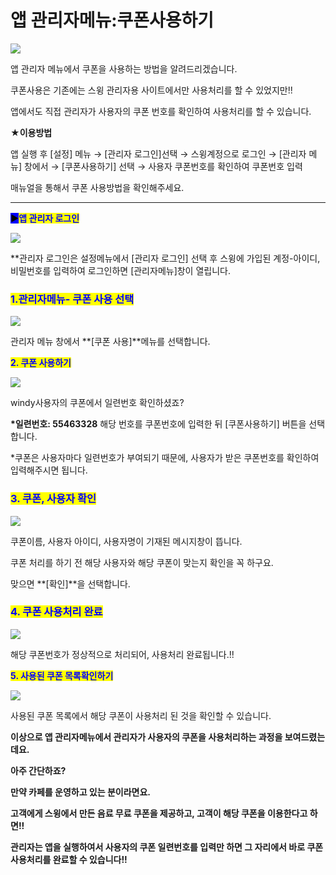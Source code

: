 # 앱 관리자메뉴:쿠폰사용하기

![](https://wp.swing2app.co.kr/wp-content/uploads/2018/10/%EC%95%B1%EA%B4%80%EB%A6%AC%EB%A9%94%EB%89%B4-%EC%BF%A0%ED%8F%B0.png)

앱 관리자 메뉴에서 쿠폰을 사용하는 방법을 알려드리겠습니다.

쿠폰사용은 기존에는 스윙 관리자용 사이트에서만 사용처리를 할 수 있었지만!!

앱에서도 직접 관리자가 사용자의 쿠폰 번호를 확인하여 사용처리를 할 수 있습니다.

**★이용방법**

앱 실행 후 \[설정] 메뉴 → \[관리자 로그인]선택 → 스윙계정으로 로그인 → \[관리자 메뉴] 창에서 → \[쿠폰사용하기] 선택 → 사용자 쿠폰번호를 확인하여 쿠폰번호 입력

매뉴얼을 통해서 쿠폰 사용방법을 확인해주세요.

***

<mark style="background-color:blue;">**▶**</mark><mark style="color:blue;">**앱 관리자 로그인**</mark>

![](https://wp.swing2app.co.kr/wp-content/uploads/2018/10/%EA%B4%80%EB%A6%AC%EC%9E%90%ED%8E%98%EC%9D%B4%EC%A7%801-1.png)

\*\*관리자 로그인은 설정메뉴에서 \[관리자 로그인] 선택 후 스윙에 가입된 계정-아이디, 비밀번호를 입력하여 로그인하면 \[관리자메뉴]창이 열립니다.



### <mark style="color:blue;">**1.관리자메뉴- 쿠폰 사용 선택**</mark>

![](https://wp.swing2app.co.kr/wp-content/uploads/2018/10/%EC%95%B1%EA%B4%80%EB%A6%AC%EB%A9%94%EB%89%B4-%EC%BF%A0%ED%8F%B09.png)

관리자 메뉴 창에서 **\[쿠폰 사용]**메뉴를 선택합니다.



<mark style="color:blue;">**2. 쿠폰 사용하기**</mark>

![](https://wp.swing2app.co.kr/wp-content/uploads/2018/10/%EC%95%B1%EA%B4%80%EB%A6%AC%EB%A9%94%EB%89%B4-%EC%BF%A0%ED%8F%B010.png)

windy사용자의 쿠폰에서 일련번호 확인하셨죠?

**\*일련번호: 55463328** 해당 번호를 쿠폰번호에 입력한 뒤 \[쿠폰사용하기] 버튼을 선택합니다.

\*쿠폰은 사용자마다 일련번호가 부여되기 때문에, 사용자가 받은 쿠폰번호를 확인하여 입력해주시면 됩니다.



### <mark style="color:blue;">**3. 쿠폰, 사용자 확인**</mark>

![](https://wp.swing2app.co.kr/wp-content/uploads/2018/10/%EC%95%B1%EA%B4%80%EB%A6%AC%EB%A9%94%EB%89%B4-%EC%BF%A0%ED%8F%B011.png)

쿠폰이름, 사용자 아이디, 사용자명이 기재된 메시지창이 뜹니다.

쿠폰 처리를 하기 전 해당 사용자와 해당 쿠폰이 맞는지 확인을 꼭 하구요.

맞으면 **\[확인]**을 선택합니다.

<mark style="color:blue;"></mark>

### <mark style="color:blue;">**4. 쿠폰 사용처리 완료**</mark>

![](https://wp.swing2app.co.kr/wp-content/uploads/2018/10/%EC%95%B1%EA%B4%80%EB%A6%AC%EB%A9%94%EB%89%B4-%EC%BF%A0%ED%8F%B012.png)

해당 쿠폰번호가 정상적으로 처리되어, 사용처리 완료됩니다.!!



<mark style="color:blue;">**5.  사용된 쿠폰 목록확인하기**</mark>

![](https://wp.swing2app.co.kr/wp-content/uploads/2018/10/%EC%95%B1%EA%B4%80%EB%A6%AC%EB%A9%94%EB%89%B4-%EC%BF%A0%ED%8F%B013.png)

사용된 쿠폰 목록에서 해당 쿠폰이 사용처리 된 것을 확인할 수 있습니다.



**이상으로 앱 관리자메뉴에서 관리자가 사용자의 쿠폰을 사용처리하는 과정을 보여드렸는데요.**

**아주 간단하죠?**

**만약 카페를 운영하고 있는 분이라면요.**

**고객에게 스윙에서 만든 음료 무료 쿠폰을 제공하고, 고객이 해당 쿠폰을 이용한다고 하면!!**

**관리자는 앱을 실행하여서 사용자의 쿠폰 일련번호를 입력만 하면 그 자리에서 바로 쿠폰 사용처리를 완료할 수 있습니다!!**
